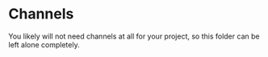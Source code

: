 # Channels

You likely will not need channels at all for your project,
so this folder can be left alone completely.